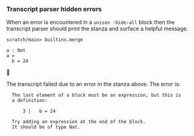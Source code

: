 ### Transcript parser hidden errors

When an error is encountered in a `unison :hide:all` block
then the transcript parser should print the stanza
and surface a helpful message.

``` ucm :hide
scratch/main> builtins.merge
```

``` unison :hide:all
a : Nat
a =
  b = 24
```

🛑

The transcript failed due to an error in the stanza above. The error is:

``` 
  The last element of a block must be an expression, but this is
  a definition:
  
      3 |   b = 24
  
  Try adding an expression at the end of the block.
  It should be of type Nat.
```
